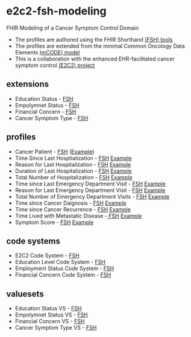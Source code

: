 # e2c2-fsh-modeling
FHIR Modeling of a Cancer Symptom Control Domain
* The profiles are authored using the FHIR Shorthand [(FSH) tools](https://fshschool.org/docs/introduction/)
* The profiles are extended from the minimal Common Oncology Data Elements [(mCODE) model](http://hl7.org/fhir/us/mcode/index.html)
* This is a collaboration with the enhanced EHR-facilitated cancer symptom control [(E2C2) project](https://pubmed.ncbi.nlm.nih.gov/32503661/)

## extensions
* Education Status - [FSH](https://github.com/fhircat/e2c2-fsh-modeling/blob/main/input/fsh/extensions/EducationStatus.fsh)
* Empolymnet Status - [FSH](https://github.com/fhircat/e2c2-fsh-modeling/blob/main/input/fsh/extensions/EmploymentStatus.fsh)
* Financial Concern - [FSH](https://github.com/fhircat/e2c2-fsh-modeling/blob/main/input/fsh/extensions/FinancialConcern.fsh)
* Cancer Symptom Type - [FSH](https://github.com/fhircat/e2c2-fsh-modeling/blob/main/input/fsh/extensions/E2C2CancerSymptomType.fsh)
## profiles
* Cancer Patient - [FSH](https://github.com/fhircat/e2c2-fsh-modeling/blob/main/input/fsh/profiles/CancerPatient.fsh)  ([Example](https://github.com/fhircat/e2c2-fsh-modeling/blob/main/input/fsh/instances/cancer-patient-jenny-m.fsh))
* Time Since Last Hosptialization - [FSH](https://github.com/fhircat/e2c2-fsh-modeling/blob/main/input/fsh/profiles/E2C2TimeSinceLastHospitalization.fsh) [Example](https://github.com/fhircat/e2c2-fsh-modeling/blob/main/input/fsh/instances/time-since-last-hospitalization-jenny-m.fsh)
* Reason for Last Hospitalization - [FSH](https://github.com/fhircat/e2c2-fsh-modeling/blob/main/input/fsh/profiles/E2C2ReasonForLastHospitalization.fsh) [Example](https://github.com/fhircat/e2c2-fsh-modeling/blob/main/input/fsh/instances/reason-for-last-hospitalization-for-jenny-m.fsh)
* Duration of Last Hospitalization - [FSH](https://github.com/fhircat/e2c2-fsh-modeling/blob/main/input/fsh/profiles/E2C2DurationOfLastHospitalization.fsh) [Example](https://github.com/fhircat/e2c2-fsh-modeling/blob/main/input/fsh/instances/duration-of-last-hospitalization-for-jenny-m.fsh)
* Total Number of Hospitalization - [FSH](https://github.com/fhircat/e2c2-fsh-modeling/blob/main/input/fsh/profiles/E2C2TotalNumberOfHospitalization.fsh) [Example](https://github.com/fhircat/e2c2-fsh-modeling/blob/main/input/fsh/instances/total-number-of-hospitalization-for-jenny-m.fsh)
* Time since Last Emergency Department Visit - [FSH](https://github.com/fhircat/e2c2-fsh-modeling/blob/main/input/fsh/profiles/E2C2TimeSinceLastEmergencyDepartmentVisit.fsh) [Example](https://github.com/fhircat/e2c2-fsh-modeling/blob/main/input/fsh/instances/time-since-last-emergency-department-visit-for-jenny-m.fsh)
* Reason for Last Emergency Department Visit - [FSH](https://github.com/fhircat/e2c2-fsh-modeling/blob/main/input/fsh/profiles/E2C2ReasonForLastEmergencyDepartmentVisit.fsh) [Example](https://github.com/fhircat/e2c2-fsh-modeling/blob/main/input/fsh/instances/reason-for-last-emergency-department-visit-for-jenny-m.fsh)
* Total Number of Emergency Department Visits - [FSH](https://github.com/fhircat/e2c2-fsh-modeling/blob/main/input/fsh/profiles/E2C2TotalNumberOfEmergencyDepartmentVisits.fshhttps://github.com/fhircat/e2c2-fsh-modeling/blob/main/input/fsh/profiles/E2C2TotalNumberOfHospitalization.fsh) [Example]()
* Time since Cancer Daignosis - [FSH](https://github.com/fhircat/e2c2-fsh-modeling/blob/main/input/fsh/profiles/E2C2TimeSinceCancerDiagnosis.fsh) [Example](https://github.com/fhircat/e2c2-fsh-modeling/blob/main/input/fsh/instances/time-since-cancer-diagnosis-for-jenny-m.fsh)
* Time since Cancer Recurrence - [FSH](https://github.com/fhircat/e2c2-fsh-modeling/blob/main/input/fsh/profiles/E2C2TimeSinceCancerRecurrence.fsh) [Example](https://github.com/fhircat/e2c2-fsh-modeling/blob/main/input/fsh/instances/time-since-cancer-recurrence-for-jenny-m.fsh)
* Time Lived with Metastatic Disease -[ FSH](https://github.com/fhircat/e2c2-fsh-modeling/blob/main/input/fsh/profiles/E2C2TimeLivedWithMetastaticDisease.fsh) [Example](https://github.com/fhircat/e2c2-fsh-modeling/blob/main/input/fsh/instances/time-lived-with-metastatic-disease-for-jenny-m.fsh)
* Symptom Score - [FSH](https://github.com/fhircat/e2c2-fsh-modeling/blob/main/input/fsh/profiles/E2C2SymptomScore.fsh) [Example](https://github.com/fhircat/e2c2-fsh-modeling/blob/main/input/fsh/instances/symptom-pain-score-jenny-m.fsh)

## code systems
* E2C2 Code System - [FSH](https://github.com/fhircat/e2c2-fsh-modeling/blob/main/input/fsh/codesystems/E2C2CodeSystem.fsh)
* Education Level Code System  - [FSH](https://github.com/fhircat/e2c2-fsh-modeling/blob/main/input/fsh/codesystems/EducationLevelCodeSystem.fsh)
* Employment Status Code System - [FSH](https://github.com/fhircat/e2c2-fsh-modeling/blob/main/input/fsh/codesystems/EmploymentStatusCodeSystem.fsh)
* Financial Concern Code System - [FSH](https://github.com/fhircat/e2c2-fsh-modeling/blob/main/input/fsh/codesystems/FinancialConcernCodeSystem.fsh)

## valuesets
* Education Status VS - [FSH](https://github.com/fhircat/e2c2-fsh-modeling/blob/main/input/fsh/valuesets/EducationStatusVS.fsh)
* Empolymnet Status VS - [FSH](https://github.com/fhircat/e2c2-fsh-modeling/blob/main/input/fsh/valuesets/EmploymentStatusVS.fsh)
* Financial Concern VS - [FSH](https://github.com/fhircat/e2c2-fsh-modeling/blob/main/input/fsh/valuesets/FinancialConcernVS.fsh)
* Cancer Symptom Type VS - [FSH](https://github.com/fhircat/e2c2-fsh-modeling/blob/main/input/fsh/valuesets/E2C2CancerSymptomTypeVS.fsh)
